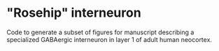 # "Rosehip" interneuron
Code to generate a subset of figures for manuscript describing a specialized GABAergic interneuron in layer 1 of adult human neocortex.
